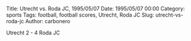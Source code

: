 Title: Utrecht vs. Roda JC, 1995/05/07
Date: 1995/05/07 00:00
Category: sports
Tags: football, football scores, Utrecht, Roda JC
Slug: utrecht-vs-roda-jc
Author: carbonero


Utrecht 2 - 4 Roda JC

